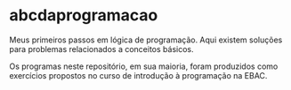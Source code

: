 # abcdaprogramacao
Meus primeiros passos em lógica de programação. Aqui existem soluções para problemas relacionados a conceitos básicos.

Os programas neste repositório, em sua maioria, foram produzidos como exercícios propostos no curso de introdução à programação na EBAC.
